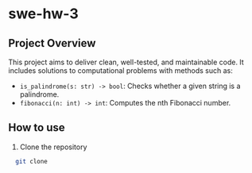 # swe-hw-3

## Project Overview
This project aims to deliver clean, well-tested, and maintainable code. It includes solutions to computational problems with methods such as:

- `is_palindrome(s: str) -> bool`: Checks whether a given string is a palindrome.
- `fibonacci(n: int) -> int`: Computes the nth Fibonacci number.

## How to use
1. Clone the repository

```bash
  git clone
```
